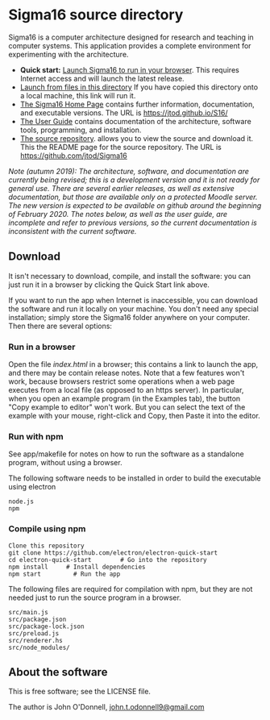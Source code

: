# Sigma16 source directory

Sigma16 is a computer architecture designed for research and teaching
in computer systems.  This application provides a complete environment
for experimenting with the architecture.

* **Quick start:** [Launch Sigma16 to run in your
  browser](https://jtod.github.io/S16/dev/app/Sigma16.html).  This
  requires Internet access and will launch the latest release.
* [Launch from files in this directory](./app/Sigma16.html) If you
  have copied this directory onto a local machine, this link will run
  it.
* [The Sigma16 Home Page](https://jtod.github.io/S16/) contains
  further information, documentation, and executable versions.  The
  URL is https://jtod.github.io/S16/
* [The User
  Guide](https://jtod.github.io/S16/dev/app/doc/html/userguide.html)
  contains documentation of the architecture, software tools,
  programming, and installation.
* [The source repository](https://github.com/jtod/Sigma16).  allows
  you to view the source and download it.  This the README page for
  the source repository.  The URL is https://github.com/jtod/Sigma16

*Note (autumn 2019): The architecture, software, and documentation are
currently being revised; this is a development version and it is not
ready for general use.  There are several earlier releases, as well as
extensive documentation, but those are available only on a protected
Moodle server.  The new version is expected to be available on github
around the beginning of February 2020.  The notes below, as well as
the user guide, are incomplete and refer to previous versions, so the
current documentation is inconsistent with the current software.*

## Download

It isn't necessary to download, compile, and install the software: you
can just run it in a browser by clicking the Quick Start link above.

If you want to run the app when Internet is inaccessible, you can
download the software and run it locally on your machine.  You don't
need any special installation; simply store the Sigma16 folder
anywhere on your computer.  Then there are several options:

### Run in a browser

Open the file *index.html* in a browser; this contains a link to
launch the app, and there may be contain release notes.  Note that a
few features won't work, because browsers restrict some operations
when a web page executes from a local file (as opposed to an https
server).  In particular, when you open an example program (in the
Examples tab), the button "Copy example to editor" won't work.  But
you can select the text of the example with your mouse, right-click
and Copy, then Paste it into the editor.

### Run with npm

See app/makefile for notes on how to run the software as a standalone
program, without using a browser.


The following software needs to be installed in order to build the
executable using electron

    node.js
    npm

### Compile using npm

    Clone this repository
    git clone https://github.com/electron/electron-quick-start
    cd electron-quick-start        # Go into the repository
    npm install     # Install dependencies
    npm start         # Run the app

The following files are required for compilation with npm, but they
are not needed just to run the source program in a browser.

    src/main.js
    src/package.json
    src/package-lock.json
    src/preload.js
    src/renderer.hs
    src/node_modules/

## About the software

This is free software; see the LICENSE file.

The author is John O'Donnell, john.t.odonnell9@gmail.com
